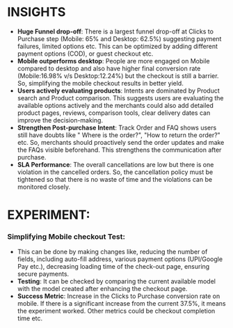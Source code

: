 # INSIGHTS

* **Huge Funnel drop-off**: There is a largest funnel drop-off at Clicks to Purchase step (Mobile: 65% and Desktop: 62.5%) suggesting payment failures, limited options etc. This can be optimized by adding different payment options (COD), or guest checkout etc.
* **Mobile outperforms desktop**: People are more engaged on Mobile compared to desktop and also have higher final conversion rate (Mobile:16.98% v/s Desktop:12.24%) but the checkout is still a barrier. So, simplifying the mobile checkout results in better yield.
* **Users actively evaluating products**: Intents are dominated by Product search and Product comparison. This suggests users are evaluating the available options actively and the merchants could also add detailed product pages, reviews, comparison tools, clear delivery dates can improve the decision-making.
* **Strengthen Post-purchase Intent**: Track Order and FAQ shows users still have doubts like " Where is the order?", "How to return the order?" etc. So, merchants should proactively send the order updates and make the FAQs visible beforehand. This strengthens the communication after purchase.
* **SLA Performance**: The overall cancellations are low but there is one violation in the cancelled orders. So, the cancellation policy must be tightened so that there is no waste of time and the violations can be monitored closely.

# EXPERIMENT:

### Simplifying Mobile checkout Test: 
* This can be done by making changes like, reducing the number of fields, including auto-fill address, various payment options (UPI/Google Pay etc.), decreasing loading time of the check-out page, ensuring secure payments.
* **Testing**: It can be checked by comparing the current available model with the model created after enhancing the checkout page.
* **Success Metric**: Increase in the Clicks to Purchase conversion rate on mobile. If there is a significant increase from the current 37.5%, it means the experiment worked. Other metrics could be checkout completion time etc.


